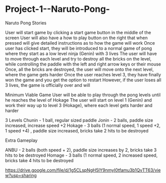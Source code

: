 # Project-1--Naruto-Pong-
Naruto Pong Stories

User will start game by clicking a start game button in the middle of the screen
User will also have a how to play button on the right that when pressed will give detailed instructions as to how the game will work
Once user has clicked start, they will be introduced to a normal game of pong where they start as a low level ninja (Genin) with 3 lives
The user will have to move through each level and try to destroy all the bricks on the level, while controlling the paddle with the left and right arrow keys or their mouse
Once, all the bricks are destroyed, the user will move onto the next level, where the game gets harder
Once the user reaches level 3, they have finally won the game and you get the option to restart
However, if the user loses all 3 lives, the game is officially over and will 


Minimum Viable Game
User will be able to play through the pong levels until he reaches the level of Hokage
The user will start on level 1 (Genin) and work their way up to level 3 (Hokage), where each level gets harder and harder





3 Levels
Chunin - 1 ball, regular sized paddle
Jonin - 2 balls, paddle size increased, increase speed +2
Hokage - 3 balls (1 normal speed, 1 speed +2, 1 speed +4) , paddle size increased, bricks take 2 hits to be destroyed

Extra Gameplay

ANBU - 2 balls (both speed + 2), paddle size increases by 2, bricks take 3 hits to be destroyed
Homage - 3 balls (1 normal speed, 2 increased speed, bricks take 4 hits to be destroyed



















https://drive.google.com/file/d/1g5CLspNgH5IY9nmyI0tfamu3b1QvTT63/view?usp=sharing
